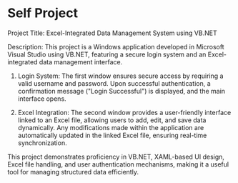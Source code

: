 # Self Project
Project Title: Excel-Integrated Data Management System using VB.NET

Description: This project is a Windows application developed in Microsoft Visual Studio using VB.NET, featuring a secure login system and an Excel-integrated data management interface.

1. Login System: The first window ensures secure access by requiring a valid username and password. Upon successful authentication, a confirmation message ("Login Successful") is displayed, and the main interface opens.


2. Excel Integration: The second window provides a user-friendly interface linked to an Excel file, allowing users to add, edit, and save data dynamically. Any modifications made within the application are automatically updated in the linked Excel file, ensuring real-time synchronization.



This project demonstrates proficiency in VB.NET, XAML-based UI design, Excel file handling, and user authentication mechanisms, making it a useful tool for managing structured data efficiently.
